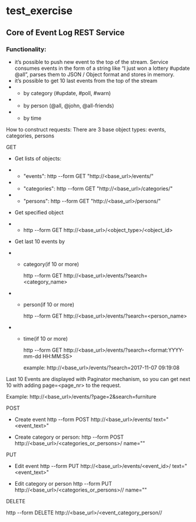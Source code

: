 # test_exercise
## Core of Event Log REST Service

### Functionality:
- it’s possible to push new event to the top of the stream. Service
consumes events in the form of a string like “I just won a lottery
#update @all”, parses them to JSON / Object format and stores in
memory.
- it’s possible to get 10 last events from the top of the stream
- - by category (#update, #poll, #warn)
- - by person (@all, @john, @all-friends)
- - by time

How to construct requests:
There are 3 base object types: events, categories, persons

GET

- Get lists of objects:
- - "events": http --form GET "http://<base_url>/events/"
- - "categories": http --form GET "http://<base_url>/categories/"
- - "persons": http --form GET "http://<base_url>/persons/"

- Get specified object
- - http --form GET http://<base_url>/<object_type>/<object_id>

- Get last 10 events by

- - category(if 10 or more)

    http --form GET http://<base_url>/events/?search=<category_name>

- - person(if 10 or more)

    http --form GET http://<base_url>/events/?search=<person_name>

- - time(if 10 or more)

    http --form GET http://<base_url>/events/?search=<format:YYYY-mm-dd HH:MM:SS> 

    example: http://<base_url>/events/?search=2017-11-07 09:19:08

Last 10 Events are displayed with Paginator mechanism, so you can get next 10
with adding page=<page_nr> to the request.

Example: http://<base_url>/events/?page=2&search=furniture


POST 

- Create event
    http --form POST http://<base_url>/events/ text="<event_text>"

- Create category or person:
    http --form POST http://<base_url>/<categories_or_persons>/ name="<name>"


PUT

- Edit event
    http --form PUT http://<base_url>/events/<event_id>/ text="<event_text>"

- Edit category or person
    http --form PUT http://<base_url>/<categories_or_persons>/<id>/ name="<name>"


DELETE

http --form DELETE http://<base_url>/<event_category_person/<id>/
